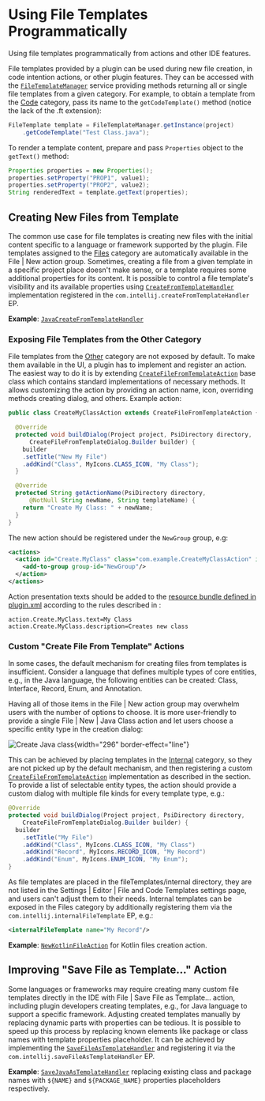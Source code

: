 <!-- Copyright 2000-2023 JetBrains s.r.o. and contributors. Use of this source code is governed by the Apache 2.0 license. -->

# Using File Templates Programmatically

<link-summary>Using file templates programmatically from actions and other IDE features.</link-summary>

File templates provided by a plugin can be used during new file creation, in code intention actions, or other plugin features.
They can be accessed with the
[`FileTemplateManager`](%gh-ic%/platform/ide-core-impl/src/com/intellij/ide/fileTemplates/FileTemplateManager.java)
service providing methods returning all or single file templates from a given category.
For example, to obtain a template from the <control>[Code](providing_file_templates.md#code)</control> category, pass its name to the `getCodeTemplate()` method (notice the lack of the <path>.ft</path> extension):

```java
FileTemplate template = FileTemplateManager.getInstance(project)
    .getCodeTemplate("Test Class.java");
```

To render a template content, prepare and pass `Properties` object to the `getText()` method:

```java
Properties properties = new Properties();
properties.setProperty("PROP1", value1);
properties.setProperty("PROP2", value2);
String renderedText = template.getText(properties);
```

## Creating New Files from Template

The common use case for file templates is creating new files with the initial content specific to a language or framework supported by the plugin.
File templates assigned to the <control>[Files](providing_file_templates.md#files)</control> category are automatically available in the <ui-path>File | New</ui-path> action group.
Sometimes, creating a file from a given template in a specific project place doesn't make sense, or a template requires some additional properties for its content.
It is possible to control a file template's visibility and its available properties using
[`CreateFromTemplateHandler`](%gh-ic%/platform/lang-impl/src/com/intellij/ide/fileTemplates/CreateFromTemplateHandler.java)
implementation registered in the `com.intellij.createFromTemplateHandler` EP.

**Example**:
[`JavaCreateFromTemplateHandler`](%gh-ic%/java/java-impl/src/com/intellij/ide/fileTemplates/JavaCreateFromTemplateHandler.java)

### Exposing File Templates from the Other Category

File templates from the <control>[Other](providing_file_templates.md#other)</control> category are not exposed by default.
To make them available in the UI, a plugin has to implement and register an action.
The easiest way to do it is by extending
[`CreateFileFromTemplateAction`](%gh-ic%/platform/lang-impl/src/com/intellij/ide/actions/CreateFileFromTemplateAction.java)
base class which contains standard implementations of necessary methods.
It allows customizing the action by providing an action name, icon, overriding methods creating dialog, and others.
Example action:

```java
public class CreateMyClassAction extends CreateFileFromTemplateAction {

  @Override
  protected void buildDialog(Project project, PsiDirectory directory,
      CreateFileFromTemplateDialog.Builder builder) {
    builder
    .setTitle("New My File")
    .addKind("Class", MyIcons.CLASS_ICON, "My Class");
  }

  @Override
  protected String getActionName(PsiDirectory directory,
      @NotNull String newName, String templateName) {
    return "Create My Class: " + newName;
  }
}
```

The new action should be registered under the `NewGroup` group, e.g:

```xml
<actions>
  <action id="Create.MyClass" class="com.example.CreateMyClassAction" icon="MyIcons.CLASS_ICON">
    <add-to-group group-id="NewGroup"/>
  </action>
</actions>
```

Action presentation texts should be added to the [resource bundle defined in plugin.xml](plugin_configuration_file.md#idea-plugin__resource-bundle) according to the rules described in [](basic_action_system.md#localizing-actions-and-groups):

```
action.Create.MyClass.text=My Class
action.Create.MyClass.description=Creates new class
```

### Custom "Create File From Template" Actions

In some cases, the default mechanism for creating files from templates is insufficient.
Consider a language that defines multiple types of core entities, e.g., in the Java language, the following entities can be created: Class, Interface, Record, Enum, and Annotation.

Having all of those items in the <ui-path>File | New</ui-path> action group may overwhelm users with the number of options to choose.
It is more user-friendly to provide a single <ui-path>File | New | Java Class</ui-path> action and let users choose a specific entity type in the creation dialog:

![Create Java class](new_java_class_popup.png){width="296" border-effect="line"}

This can be achieved by placing templates in the <control>[Internal](providing_file_templates.md#internal)</control> category, so they are not picked up by the default mechanism, and then registering a custom
[`CreateFileFromTemplateAction`](%gh-ic%/platform/lang-impl/src/com/intellij/ide/actions/CreateFileFromTemplateAction.java)
implementation as described in the [](#exposing-file-templates-from-the-other-category) section.
To provide a list of selectable entity types, the action should provide a custom dialog with multiple file kinds for every template type, e.g.:

```java
@Override
protected void buildDialog(Project project, PsiDirectory directory,
    CreateFileFromTemplateDialog.Builder builder) {
  builder
    .setTitle("My File")
    .addKind("Class", MyIcons.CLASS_ICON, "My Class")
    .addKind("Record", MyIcons.RECORD_ICON, "My Record")
    .addKind("Enum", MyIcons.ENUM_ICON, "My Enum");
}
```

As file templates are placed in the <path>fileTemplates/internal</path> directory, they are not listed in the <ui-path>Settings | Editor | File and Code Templates</ui-path> settings page, and users can't adjust them to their needs.
Internal templates can be exposed in the <control>Files</control> category by additionally registering them via the `com.intellij.internalFileTemplate` EP, e.g.:

```xml
<internalFileTemplate name="My Record"/>
```

**Example**:
[`NewKotlinFileAction`](%gh-ic%/plugins/kotlin/idea/src/org/jetbrains/kotlin/idea/actions/NewKotlinFileAction.kt) for Kotlin files creation action.

## Improving "Save File as Template…" Action

Some languages or frameworks may require creating many custom file templates directly in the IDE with <ui-path>File | Save File as Template…</ui-path> action, including plugin developers creating templates, e.g., for Java language to support a specific framework.
Adjusting created templates manually by replacing dynamic parts with properties can be tedious.
It is possible to speed up this process by replacing known elements like package or class names with template properties placeholder.
It can be achieved by implementing the
[`SaveFileAsTemplateHandler`](%gh-ic%/platform/lang-impl/src/com/intellij/ide/actions/SaveFileAsTemplateHandler.java)
and registering it via the `com.intellij.saveFileAsTemplateHandler` EP.

**Example**:
[`SaveJavaAsTemplateHandler`](%gh-ic%/java/java-impl/src/com/intellij/ide/fileTemplates/SaveJavaAsTemplateHandler.java) replacing existing class and package names with `${NAME}` and `${PACKAGE_NAME}` properties placeholders respectively.
